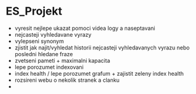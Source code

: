 # ES_Projekt
* vyresit nejlepe ukazat pomoci videa logy a naseptavani
* nejcasteji vyhledavane vyrazy
* vylepseni synonym
* zjistit jak najit/vyhledat historii nejcasteji vyhledavanych vyrazu nebo posledni hledane fraze
* zvetseni pameti + maximalni kapacita
* lepe porozumet indexovani
* index health / lepe porozumet grafum + zajistit zeleny index health
* rozsireni webu o nekolik stranek a clanku
* 
